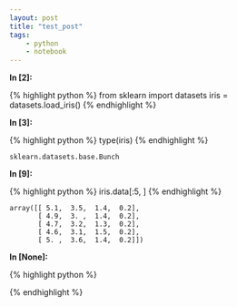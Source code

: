 ```yaml
---
layout: post
title: "test_post"
tags:
    - python
    - notebook
---
```

**In [2]:**

{% highlight python %}
from sklearn import datasets
iris = datasets.load_iris()
{% endhighlight %}

**In [3]:**

{% highlight python %}
type(iris)
{% endhighlight %}




    sklearn.datasets.base.Bunch



**In [9]:**

{% highlight python %}
iris.data[:5, ]
{% endhighlight %}




    array([[ 5.1,  3.5,  1.4,  0.2],
           [ 4.9,  3. ,  1.4,  0.2],
           [ 4.7,  3.2,  1.3,  0.2],
           [ 4.6,  3.1,  1.5,  0.2],
           [ 5. ,  3.6,  1.4,  0.2]])



**In [None]:**

{% highlight python %}

{% endhighlight %}
